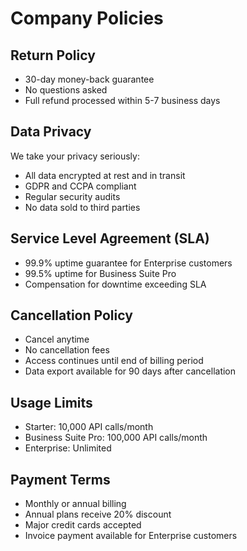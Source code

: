 # Company Policies

## Return Policy
- 30-day money-back guarantee
- No questions asked
- Full refund processed within 5-7 business days

## Data Privacy
We take your privacy seriously:
- All data encrypted at rest and in transit
- GDPR and CCPA compliant
- Regular security audits
- No data sold to third parties

## Service Level Agreement (SLA)
- 99.9% uptime guarantee for Enterprise customers
- 99.5% uptime for Business Suite Pro
- Compensation for downtime exceeding SLA

## Cancellation Policy
- Cancel anytime
- No cancellation fees
- Access continues until end of billing period
- Data export available for 90 days after cancellation

## Usage Limits
- Starter: 10,000 API calls/month
- Business Suite Pro: 100,000 API calls/month
- Enterprise: Unlimited

## Payment Terms
- Monthly or annual billing
- Annual plans receive 20% discount
- Major credit cards accepted
- Invoice payment available for Enterprise customers
